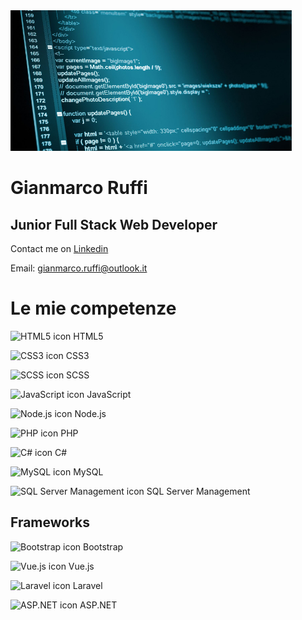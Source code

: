 <img src="https://github.com/GianmarcoRuffi/GianmarcoRuffi/raw/main/clean-coding-best-practices.jpg" alt="Clean coding best practices" width="450" height="225">

# Gianmarco Ruffi
## Junior Full Stack Web Developer

Contact me on [Linkedin](https://www.linkedin.com/in/gianmarco-ruffi-986b85144/)

Email: gianmarco.ruffi@outlook.it

# Le mie competenze

![HTML5 icon](https://img.icons8.com/color/48/000000/html-5.png) HTML5

![CSS3 icon](https://img.icons8.com/color/48/000000/css3.png) CSS3

![SCSS icon](https://img.icons8.com/color/48/000000/sass.png) SCSS

![JavaScript icon](https://img.icons8.com/color/48/000000/javascript.png) JavaScript

![Node.js icon](https://img.icons8.com/color/48/000000/nodejs.png) Node.js

![PHP icon](https://img.icons8.com/officexs/48/000000/php-logo.png) PHP

![C# icon](https://img.icons8.com/color/48/000000/c-sharp-logo.png) C#

![MySQL icon](https://img.icons8.com/fluency/48/000000/mysql-logo.png) MySQL

![SQL Server Management icon](https://img.icons8.com/color/48/000000/microsoft-sql-server.png) SQL Server Management

## Frameworks

![Bootstrap icon](https://img.icons8.com/color/48/000000/bootstrap.png) Bootstrap

![Vue.js icon](https://img.icons8.com/color/48/000000/vue-js.png) Vue.js

![Laravel icon](https://img.icons8.com/fluency/48/000000/laravel.png) Laravel

![ASP.NET icon](https://img.icons8.com/color/48/000000/asp.png) ASP.NET
